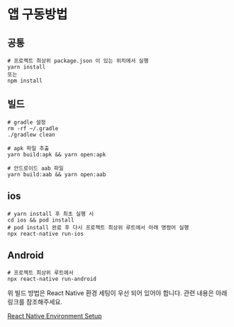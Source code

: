 
# 앱 구동방법
## 공통
```
# 프로젝트 최상위 package.json 이 있는 위치에서 실행
yarn install
또는
npm install
```
## 빌드

```
# gradle 설정
rm -rf ~/.gradle
./gradlew clean

# apk 파일 추출
yarn build:apk && yarn open:apk

# 안드로이드 aab 파일
yarn build:aab && yarn open:aab
```

## ios
```
# yarn install 후 최초 실행 시
cd ios && pod install
# pod install 완료 후 다시 프로젝트 최상위 루트에서 아래 명령어 실행
npx react-native run-ios
```

## Android
```
# 프로젝트 최상위 루트에서
npx react-native run-android
```

위 빌드 방법은 React Native 환경 세팅이 우선 되어 있어야 합니다.
관련 내용은 아래 링크를 참조해주세요.

[React Native Environment Setup](https://reactnative.dev/docs/environment-setup)

